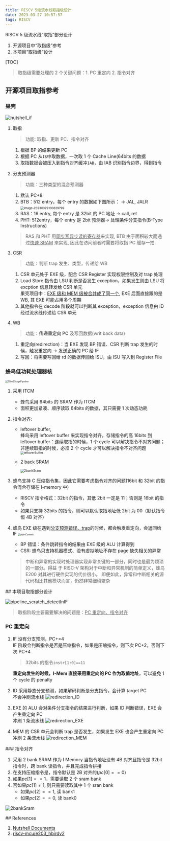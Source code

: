 ```yaml
---
title: RISCV 5级流水线取指级设计
date: 2023-03-27 10:57:57
tags: RISCV
---
```


RISCV 5 级流水线“取指”部分设计

1. 开源项目中“取指级”参考
2. 本项目“取指级”设计
<!--more-->

[TOC]

> 取指级需要处理的 2 个关键问题：1. PC 重定向 2. 指令对齐

## 开源项目取指参考

### 果壳

![nutshell_if](/Users/fujie/Pictures/typora/IF/nutshell_if.jpg)

1. 取指

   > 功能: 取指、更新 PC、指令对齐

   1. 根据 BP 的结果更新 PC
   2. 根据 PC 从`I$`中取数据，一次取 1 个 Cache Line(64bits 的数据
   3. 取指数据会被压入到指令对齐缓冲`IAB`，由 IAB 识别指令边界，得到指令

2. 分支预测器

   > 功能：三种类型的混合预测器

   1. 默认 PC+8
   2. BTB：512 entry，每个 entry 的数据如下图所示： -> JAL, JALR
      <img src="/Users/fujie/Pictures/typora/image-20230329100629799.png" alt="image-20230329100629799" style="zoom:67%;" />
   3. RAS：16 entry, 每个 entry 是 32bit 的 PC 地址 -> call, ret
   4. PHT: 512entry，每个 entry 是 2bit 预测器-> 处理条件分支指令(B-Type Instructions)

   > RAS 和 PHT 用<u>同步写异步读的寄存器</u>来实现, BTB 由于面积较大而通过<u>快速 SRAM</u> 来实现, 因此在访问前者时需要将取指 PC 缓存一拍.

3. CSR

   > 功能：判断 trap 发生、类型，传递给 WB

   1. CSR 单元处于 EXE 级，配合 CSR Register 实现权限控制及对 trap 处理
   2. Load Store 指令由 LSU 判断是否发生 exception，如果发生则由 LSU 将 excption 信息转发给 CSR 单元  
      果壳项目中：<u>EXE 级和 MEM 级被合并成了同一个</u>, EXE 后面直接跟的是 WB, 其 EXE 可能占用多个周期
   3. 其他指令在 decode 阶段就可以判断其 exception，exception 信息由 ID 经过流水线传递给 CSR 单元

4. WB

   > 功能：**传递重定向 PC** 及写回数据(writ back data)

   1. 重定向(redirection)：当 EXE 发现 BP 错误、CSR 判断 trap 发生的时候，触发重定向 -> 发送正确的 PC 给 IF
   2. 写回：将需要写回给 rd 的数据传回给 ISU，由 ISU 写入到 Register File

### 蜂鸟低功耗处理器核

<img src="/Users/fujie/Pictures/typora/IF/EBirt2StagePipeline.jpg" alt="EBirt2StagePipeline" style="zoom:50%;" />

1. 采用 ITCM
   - 蜂鸟采用 64bits 的 SRAM 作为 ITCM
   - 面积更加紧凑、顺序读取 64bits 的数据，其只需要 1 次动态功耗
2. 指令对齐:

   - leftover buffer,  
     蜂鸟采用 leftover buffer 来实现指令对齐，存储指令的高 16bits 到 leftover buffer：连续取指的时候，1 个 cycle 可以解决指令不对齐问题；非连续取指的时候，必须 2 个 cycle 才可以解决指令不对齐问题
     <img src="/Users/fujie/Pictures/typora/IF/leftoverBuffer.svg" alt="leftoverBuffer" style="zoom: 67%;" />
   - 2 back SRAM

     <img src="/Users/fujie/Pictures/typora/IF/2bankSram.svg" alt="2bankSram" style="zoom: 70%;" />

3. 蜂鸟支持 C 压缩指令集，因此它需要考虑指令对齐的问题(16bit 和 32bit 的指令混合存储在 I-memory 中)
   - RISCV 指令格式：32bit 的指令，其低 2bit 一定是 11；否则是 16bit 的指令
   - 如果只支持 32bits 的指令，则可以默认取指地址低 2bit 为 00（默认指令恒 4B 对齐）
4. 蜂鸟 EXE 级在遇到<u>分支预测错误、trap</u>的时候，都会触发重定向，会返回给 IF
   <img src="/Users/fujie/Pictures/typora/IF/ebirtCommit.jpg" alt="ebirtCommit" style="zoom:50%;" />

   - BP 错误：条件跳转指令的结果由 EXE 级的 ALU 计算得到
   - CSR: 蜂鸟只支持机器模式、没有虚拟地址不存在 page 缺失相关的异常

   > 中断和异常的实现时处理器实现非常关键的一部分，同时也是最为烦琐的一部分。得益 于 RISC-V 架构对于中断和异常机制的简单定义，蜂鸟 E200 对其进行硬件实现的代价很小。 即便如此，异常和中断相关的源代码相比其他模块而言，仍然非常细琐繁杂

<div STYLE="page-break-after: always;"></div>
## 本项目取指部分设计

![pipeline_scratch_detectInIF](/Users/fujie/Pictures/typora/IF/pipeline_scratch_detectInIF.svg)

> 取指阶段主要需要解决的问题是：<u>PC 重定向、指令对齐</u>

### PC 重定向

1. IF 没有分支预测，PC+=4  
   IF 阶段会判断指令是否是压缩指令，如果是压缩指令，则下次 PC+2，否则下次 PC+4

   > 32bits 的指令`instr[1:0]==11`

   **重定向发生的时候，I-Mem 直接采用重定向的 PC 作为取值地址**，可以避免 1 个 cycle 的 penalty

2. ID 采用静态分支预测，如果解码判断是分支指令，会计算 target PC  
   不会冲刷流水线
   ![redirection_ID](/Users/fujie/Pictures/typora/IF/redirection_ID.svg)
3. EXE 的 ALU 会对条件分支指令的结果进行判断，如果 ID 判断错误，EXE 会产生重定向 PC  
   冲刷 1 条流水线
   ![redirection_EXE](/Users/fujie/Pictures/typora/IF/redirection_EXE.svg)
4. MEM 的 CSR 单元会判断 trap 是否发生，如果发生 EXE 也会产生重定向 PC  
   冲刷 2 条流水线
   ![redirection_MEM](/Users/fujie/Pictures/typora/IF/redirection_MEM.svg)

<div STYLE="page-break-after: always;"></div>
### 指令对齐

1. 采用 2 bank SRAM 作为 I Memory 当指令地址没有 4B 对齐且指令是 32bit 指令时，跨 bank 读指令，并且完成指令拼接
2. 在支持压缩指令是，指令默认是 2B 对齐的($pc[0]==0$)
3. 如果$pc[1]==1$，需要读取 2 个 sram bank
4. 否如果$pc[1]\neq1$, 则只需要读取其中 1 个 sran bank
   - 如果$pc[2]==1$, 读 bank1
   - 如果$pc[2]==0$, 读 bank0

![2bankSram](/Users/fujie/Pictures/typora/IF/2bankSram.svg)

<div STYLE="page-break-after: always;"></div>
## References

1. [Nutshell Documents](https://oscpu.github.io/NutShell-doc/%E6%B5%81%E6%B0%B4%E7%BA%BF/ifu.html)
2. [riscv-mcu/e203_hbirdv2](https://github.com/riscv-mcu/e203_hbirdv2)
